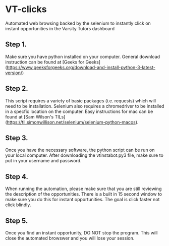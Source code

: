 # VT-clicks
Automated web browsing backed by the selenium to instantly click on instant opportunities in the Varsity Tutors dashboard

## Step 1. 
Make sure you have python installed on your computer. General download instruction can be found at [Geeks for Geeks] (https://www.geeksforgeeks.org/download-and-install-python-3-latest-version/)

## Step 2.
This script requires a variety of basic packages (i.e. requests) which will need to be installation. 
Selenium also requires a chromedriver to be installed in a specfic location on the computer. 
Easy instructions for mac can be found at [Sam Wilson's TILs] (https://til.simonwillison.net/selenium/selenium-python-macos).

## Step 3.
Once you have the necessary software, the python script can be run on your local computer. 
After downloading the vtinstabot.py3 file, make sure to put in your username and password.

## Step 4.
When running the automation, please make sure that you are still reviewing the description of the opportunities.
There is a built in 15 second window to make sure you do this for instant opportunities.
The goal is click faster not click blindly.

## Step 5. 
Once you find an instant opportunity, DO NOT stop the program. 
This will close the automated browswer and you will lose your session. 



